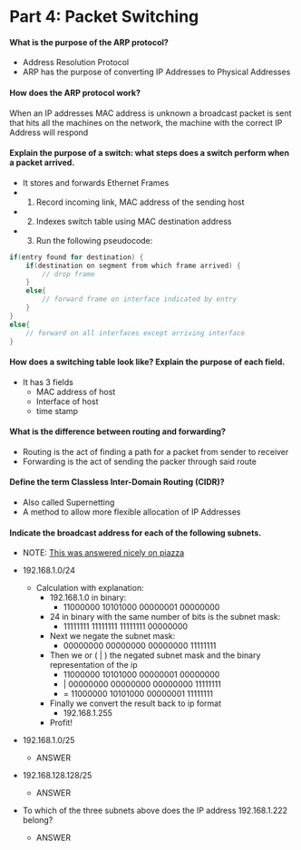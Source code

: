 # Part 4: Packet Switching
#### What is the purpose of the ARP protocol?
* Address Resolution Protocol
* ARP has the purpose of converting IP Addresses to Physical Addresses

#### How does the ARP protocol work?
 When an IP addresses MAC address is unknown a broadcast packet is sent that hits all the machines on the network, the machine with the correct IP Address will respond

####  Explain the purpose of a switch: what steps does a switch perform when a packet arrived.
* It stores and forwards Ethernet Frames
* 1. Record incoming link, MAC address of the sending host
* 2. Indexes switch table using MAC destination address
* 3. Run the following pseudocode:
```c
if(entry found for destination) {
    if(destination on segment from which frame arrived) {
        // drop frame
    }
    else{
        // forward frame on interface indicated by entry
    }
}
else{
    // forward on all interfaces except arriving interface
}
```  


####  How does a switching table look like? Explain the purpose of each field.
* It has 3 fields
    * MAC address of host
    * Interface of host
    * time stamp

#### What is the difference between routing and forwarding?
* Routing is the act of finding a path for a packet from sender to receiver
* Forwarding is the act of sending the packer through said route

####  Define the term Classless Inter-Domain Routing (CIDR)?
* Also called Supernetting
* A method to allow more flexible allocation of IP Addresses

#### Indicate the broadcast address for each of the following subnets.
* NOTE: [This was answered nicely on piazza](https://piazza.com/class/irhlughcpnt1q4?cid=304)
* 192.168.1.0/24
    * Calculation with explanation:
        * 192.168.1.0 in binary: 
            * 11000000 10101000 00000001 00000000
        * 24 in binary with the same number of bits is the subnet mask:
            * 11111111 11111111 11111111 00000000
        * Next we negate the subnet mask:
            * 00000000 00000000 00000000 11111111
        * Then we or ( | ) the negated subnet mask and the binary representation of the ip
            *   11000000 10101000 00000001 00000000
            * | 00000000 00000000 00000000 11111111
            * = 11000000 10101000 00000001 11111111
        * Finally we convert the result back to ip format
            * 192.168.1.255
        * Profit!

* 192.168.1.0/25
    * ANSWER
* 192.168.128.128/25
    * ANSWER
* To which of the three subnets above does the IP address 192.168.1.222 belong?
    * ANSWER
